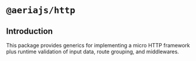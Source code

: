 # `@aeriajs/http`

## Introduction

This package provides generics for implementing a micro HTTP framework plus runtime validation of input data, route grouping, and middlewares.

